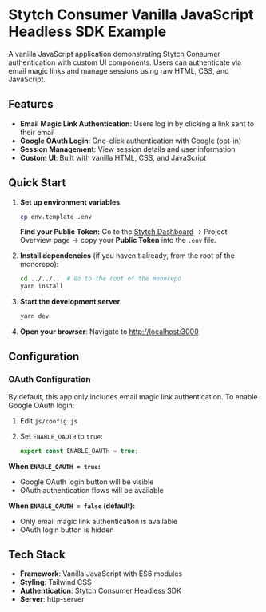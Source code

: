 # Stytch Consumer Vanilla JavaScript Headless SDK Example

A vanilla JavaScript application demonstrating Stytch Consumer authentication with custom UI components. Users can authenticate via email magic links and manage sessions using raw HTML, CSS, and JavaScript.

## Features

- **Email Magic Link Authentication**: Users log in by clicking a link sent to their email
- **Google OAuth Login**: One-click authentication with Google (opt-in)
- **Session Management**: View session details and user information
- **Custom UI**: Built with vanilla HTML, CSS, and JavaScript

## Quick Start

1. **Set up environment variables**:

   ```bash
   cp env.template .env
   ```

   **Find your Public Token:** Go to the [Stytch Dashboard](https://stytch.com/dashboard) → Project Overview page → copy your **Public Token** into the `.env` file.

2. **Install dependencies** (if you haven't already, from the root of the monorepo):

   ```bash
   cd ../../..  # Go to the root of the monorepo
   yarn install
   ```

3. **Start the development server**:

   ```bash
   yarn dev
   ```

4. **Open your browser**:
   Navigate to [http://localhost:3000](http://localhost:3000)

## Configuration

### OAuth Configuration

By default, this app only includes email magic link authentication. To enable Google OAuth login:

1. Edit `js/config.js`
2. Set `ENABLE_OAUTH` to `true`:

   ```javascript
   export const ENABLE_OAUTH = true;
   ```

**When `ENABLE_OAUTH = true`:**

- Google OAuth login button will be visible
- OAuth authentication flows will be available

**When `ENABLE_OAUTH = false` (default):**

- Only email magic link authentication is available
- OAuth login button is hidden

## Tech Stack

- **Framework**: Vanilla JavaScript with ES6 modules
- **Styling**: Tailwind CSS
- **Authentication**: Stytch Consumer Headless SDK
- **Server**: http-server
